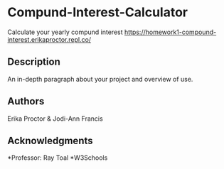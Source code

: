 # Compund-Interest-Calculator
Calculate your yearly compund interest 
https://homework1-compound-interest.erikaproctor.repl.co/

## Description
An in-depth paragraph about your project and overview of use.

## Authors
Erika Proctor  & Jodi-Ann Francis

## Acknowledgments
*Professor: Ray Toal 
*W3Schools 
